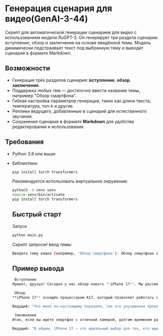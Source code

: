 # Генерация сценария для видео(GenAI-3-44)

Скрипт для автоматической генерации сценариев для видео с использованием модели RuGPT-3. Он генерирует три раздела сценария: вступление, обзор и заключение на основе введённой темы. Модель динамически подстраивает текст под выбранную тему и выводит сценарий в формате Markdown.

## Возможности

- Генерация трёх разделов сценария: **вступление**, **обзор**, **заключение**.
- Поддержка любых тем — достаточно ввести название темы, например "Обзор смартфона".
- Гибкая настройка параметров генерации, таких как длина текста, температура, топ-k и другие.
- Реплики ведущего, добавленные в сценарий для естественного звучания.
- Сохранение сценария в формате **Markdown** для удобства редактирования и использования.

## Требования

- Python 3.8 или выше  
- Библиотеки:
  ```bash
  pip install torch transformers
  ```
  Рекомендуется использовать виртуальное окружение:
  ```bash
  python3 -m venv venv
  source venv/bin/activate
  pip install torch transformers
  ```

  ## Быстрый старт
  Запуск
  ```bash
  python main.py
  ```
  Скрипт запросит ввод темы:
  ```bash
  Введите тему видео (например, 'Обзор смартфона'): Обзор смартфона iPhone 17
  ```
  ## Пример вывода
  ```bash
   Вступление
  Привет, друзья! Сегодня у нас обзор нового **iPhone 17**. Мы рассмотрим его ключевые особенности и разберём, чем он отличается от предыдущих моделей. Давайте начнём!
  
   Обзор
  **iPhone 17** оснащён процессором A17, который позволяет работать с приложениями без задержек. Камера на 12 МП с улучшенным ночным режимом делает отличные снимки даже при низком освещении. Также стоит отметить улучшенное время работы от батареи, которое составляет до 20 часов при активном использовании.
  
  Ведущий: "Что меня по-настоящему поразило, так это улучшенная производительность. Могу смело сказать, что это лучший iPhone на данный момент!"
  
   Заключение
  Итак, если вы ищете смартфон с отличной камерой, долгим временем работы и высокой производительностью, **iPhone 17** — отличный выбор. Но стоит ли он своих денег? Решать вам!
  
  Ведущий: "В общем, iPhone 17 — это идеальный выбор для тех, кто ищет топовый смартфон с передовыми технологиями!"
  ```

